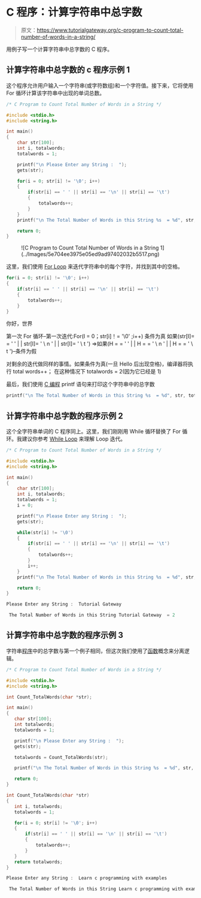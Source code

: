 # C 程序：计算字符串中总字数

> 原文：<https://www.tutorialgateway.org/c-program-to-count-total-number-of-words-in-a-string/>

用例子写一个计算字符串中总字数的 C 程序。

## 计算字符串中总字数的 c 程序示例 1

这个程序允许用户输入一个字符串(或字符数组)和一个字符值。接下来，它将使用 For 循环计算该字符串中出现的单词总数。

```c
/* C Program to Count Total Number of Words in a String */

#include <stdio.h>
#include <string.h>

int main()
{
  	char str[100];
  	int i, totalwords;
  	totalwords = 1;

  	printf("\n Please Enter any String :  ");
  	gets(str);

  	for(i = 0; str[i] != '\0'; i++)
	{
		if(str[i] == ' ' || str[i] == '\n' || str[i] == '\t')
		{
			totalwords++;	
		} 
	}	
	printf("\n The Total Number of Words in this String %s  = %d", str, totalwords);

  	return 0;
}
```

<figure class="wp-block-image">![C Program to Count Total Number of Words in a String 1](../Images/5e704ee3975e05ed9ad97402032b5517.png)</figure>

这里，我们使用 [For Loop](https://www.tutorialgateway.org/for-loop-in-c-programming/) 来迭代字符串中的每个字符，并找到其中的空格。

```c
for(i = 0; str[i] != '\0'; i++)
{
	if(str[i] == ' ' || str[i] == '\n' || str[i] == '\t')
	{
		totalwords++;	
	} 
}
```

你好，世界

第一次 For 循环–第一次迭代:For(I = 0；str[i]！= '\0' ;i++)
条件为真
如果(str[I]= = ' ' | | str[I]= ' \ n ' | | str[I]= ' \ t ')
=>如果(H = = ' ' | | H = = ' \ n ' | | H = = ' \ t ')–条件为假

对剩余的迭代做同样的事情。如果条件为真(一旦 Hello 后出现空格)，编译器将执行 total words++；
在这种情况下 totalwords = 2(因为它已经是 1)

最后，我们使用 [C 编程](https://www.tutorialgateway.org/c-programming/) printf 语句来打印这个字符串中的总字数

```c
printf("\n The Total Number of Words in this String %s  = %d", str, totalwords);
```

## 计算字符串中总字数的程序示例 2

这个全字符串单词的 C 程序同上。这里，我们刚刚用 While 循环替换了 For 循环。我建议你参考 [While Loop](https://www.tutorialgateway.org/while-loop-in-c/) 来理解 Loop 迭代。

```c
/* C Program to Count Total Number of Words in a String */

#include <stdio.h>
#include <string.h>

int main()
{
  	char str[100];
  	int i, totalwords;
  	totalwords = 1;
  	i = 0;

  	printf("\n Please Enter any String :  ");
  	gets(str);

  	while(str[i] != '\0')
	{
		if(str[i] == ' ' || str[i] == '\n' || str[i] == '\t')
		{
			totalwords++;	
		} 
		i++;
	}	
	printf("\n The Total Number of Words in this String %s  = %d", str, totalwords);

  	return 0;
}
```

```c
Please Enter any String :  Tutorial Gateway

 The Total Number of Words in this String Tutorial Gateway  = 2
```

## 计算字符串中总字数的程序示例 3

字符串[程序](https://www.tutorialgateway.org/c-programming-examples/)中的总字数与第一个例子相同，但这次我们使用了[函数](https://www.tutorialgateway.org/functions-in-c/)概念来分离逻辑。

 ```c
/* C Program to Count Total Number of Words in a String */

#include <stdio.h>
#include <string.h>

int Count_TotalWords(char *str);

int main()
{
  	char str[100];
  	int totalwords;
  	totalwords = 1;

  	printf("\n Please Enter any String :  ");
  	gets(str);

  	totalwords = Count_TotalWords(str);

	printf("\n The Total Number of Words in this String %s  = %d", str, totalwords);

  	return 0;
}

int Count_TotalWords(char *str)
{
	int i, totalwords;
  	totalwords = 1;

	for(i = 0; str[i] != '\0'; i++)
	{
		if(str[i] == ' ' || str[i] == '\n' || str[i] == '\t')
		{
			totalwords++;	
		} 
	}
	return totalwords;
}
```

```c
Please Enter any String :  Learn c programming with examples

 The Total Number of Words in this String Learn c programming with examples  = 5
```